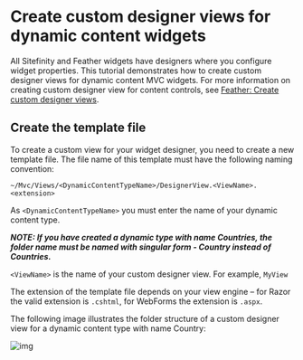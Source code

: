 Create custom designer views for dynamic content widgets
=====================================

All Sitefinity and Feather widgets have designers where you configure widget properties. 
This tutorial demonstrates how to create custom designer views for dynamic content MVC widgets. 
For more information on creating custom designer view for content controls, 
see [Feather: Create custom designer views](http://docs.sitefinity.com/feather-create-custom-designer-views).

Create the template file
------------------------

To create a custom view for your widget designer, you need to create a new template file. 
The file name of this template must have the following naming convention:

`
~/Mvc/Views/<DynamicContentTypeName>/DesignerView.<ViewName>.<extension>
`

As `<DynamicContentTypeName>` you must enter the name of your dynamic content type.

__*NOTE: If you have created a dynamic type with name Countries, the folder name must be named with singular form - Country instead of Countries.*__

`<ViewName>` is the name of your custom designer view. For example, `MyView`

The extension of the template file depends on your view engine – for Razor the valid extension is `.cshtml`, for WebForms the extension is `.aspx`.

The following image illustrates the folder structure of a custom designer view for a dynamic content type with name Country:

![img](http://docs.sitefinity.com/sf-images/default-source/feather/customDynamicDesignerView2.JPG)